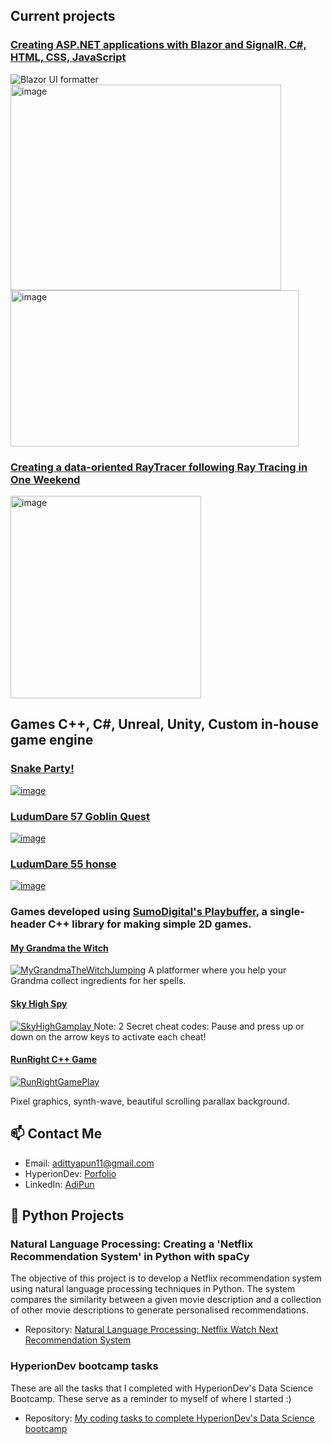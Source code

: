 ## Current projects

### [Creating ASP.NET applications with Blazor and SignalR. C#, HTML, CSS, JavaScript](https://github.com/AdiPun/dotnet-blazor-example-applications)
![Blazor UI formatter](https://github.com/user-attachments/assets/a033d451-49d4-4466-9847-c32e32a82319)
<img width="433" height="329" alt="image" src="https://github.com/user-attachments/assets/f0b2a4b6-af4d-4d7c-a228-c3f431908baf" />
<img width="461" height="250" alt="image" src="https://github.com/user-attachments/assets/5eb29508-85b4-4bc1-8e4c-d1bb63853c95" />

### [Creating a data-oriented RayTracer following Ray Tracing in One Weekend](https://github.com/AdiPun/RayTracer)
<img width="305" height="324" alt="image" src="https://github.com/user-attachments/assets/b7e2a714-ca0e-4aad-8272-7d581b448420" />

## Games C++, C#, Unreal, Unity, Custom in-house game engine

### [Snake Party!](https://www.sumo-digital.com/sumo-digital-academy-create-a-halftime-hit-for-sheffield-wednesday-football-club/)
[![image](https://github.com/user-attachments/assets/92ae3df9-ac48-4b38-b48a-7af76b753d32)](https://www.sumo-digital.com/sumo-digital-academy-create-a-halftime-hit-for-sheffield-wednesday-football-club/)

### [LudumDare 57 Goblin Quest](https://rickylee.itch.io/goblin-quest)
[![image](https://github.com/user-attachments/assets/5ca4df48-f543-4106-bdb9-826dc2b4ac9a)](https://rickylee.itch.io/goblin-quest)

### [LudumDare 55 honse](https://rickylee.itch.io/honse)
[![image](https://github.com/user-attachments/assets/d1e571be-a307-40f5-a8d5-e242ef20be6e)](https://rickylee.itch.io/honse)

### Games developed using [SumoDigital's Playbuffer](https://github.com/sumo-digital-academy/playbuffer), a single-header C++ library for making simple 2D games.

#### [My Grandma the Witch](https://github.com/AdiPun/MyGrandmaTheWitch)
[![MyGrandmaTheWitchJumping](https://github.com/AdiPun/AdiPun/assets/119054941/67b0976c-f8cd-40a5-a0bc-563475eff51c)](https://github.com/AdiPun/MyGrandmaTheWitch)
A platformer where you help your Grandma collect ingredients for her spells.

#### [Sky High Spy](https://github.com/AdiPun/Sky-High-Spy)
[![SkyHighGamplay](https://github.com/AdiPun/AdiPun/assets/119054941/7908dd50-5e56-4675-9d97-57d62c1fd49b)
](https://github.com/AdiPun/Sky-High-Spy)
Note: 2 Secret cheat codes: Pause and press up or down on the arrow keys to activate each cheat!

#### [RunRight C++ Game](https://github.com/AdiPun/Playbuffer-RunRight)
[![RunRightGamePlay](https://github.com/AdiPun/AdiPun/assets/119054941/c8f400ed-3c24-4bf0-9908-4b8c990735f5)
](https://github.com/AdiPun/Playbuffer-RunRight)

Pixel graphics, synth-wave, beautiful scrolling parallax background.

## 📫 Contact Me
- Email: [adittyapun11@gmail.com](adittyapun11@gmail.com)
- HyperionDev: [Porfolio](https://www.hyperiondev.com/portfolio/141251/)
- LinkedIn: [AdiPun](https://www.linkedin.com/in/adipun/)

## 🐍 Python Projects

### Natural Language Processing: Creating a 'Netflix Recommendation System' in Python with spaCy
The objective of this project is to develop a Netflix recommendation system using natural language processing techniques in Python. The system compares the similarity between a given movie description and a collection of other movie descriptions to generate personalised recommendations.

- Repository: [Natural Language Processing: Netflix Watch Next Recommendation System](https://github.com/AdiPun/NLP-Netflix-Watch-Next-Recommendation-System)

### HyperionDev bootcamp tasks
These are all the tasks that I completed with HyperionDev's Data Science Bootcamp.
These serve as a reminder to myself of where I started :)

- Repository: [My coding tasks to complete HyperionDev's Data Science bootcamp](https://github.com/AdiPun/HyperionDevTasks)
